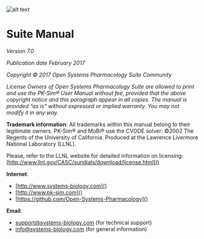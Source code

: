 ![alt text](/osp-docfx/images/osp_logo.png "Logo")

# Suite Manual
*Version 7.0*

_Publication date February 2017_

_Copyright © 2017 Open Systems Pharmacology Suite Community_

_License Owners of Open Systems Pharmacology Suite are allowed to print and use the PK-Sim® User Manual without fee, provided that the
above copyright notice and this paragraph appear in all copies.
The manual is provided “as is” without expressed or implied warranty. You may not modify it in any way._

**Trademark information**: All trademarks within this manual belong to their legitimate owners.
PK-Sim® and MoBi® use the CVODE solver:
©2002 The Regents of the University of California. Produced at the Lawrence Livermore National Laboratory (LLNL).

Please, refer to the LLNL website for detailed information on licensing: [http://www.llnl.gov/CASC/sundials/download/license.html]()

**Internet**:

* [http://www.systems-biology.com]()
* [http://www.pk-sim.com]()
* [https://github.com/Open-Systems-Pharmacology]()

**Email**:

* [support@systems-biology.com](mailto:support@systems-biology.com) (for technical support)
* [info@systems-biology.com](mailto:info@systems-biology.com) (for general information)



